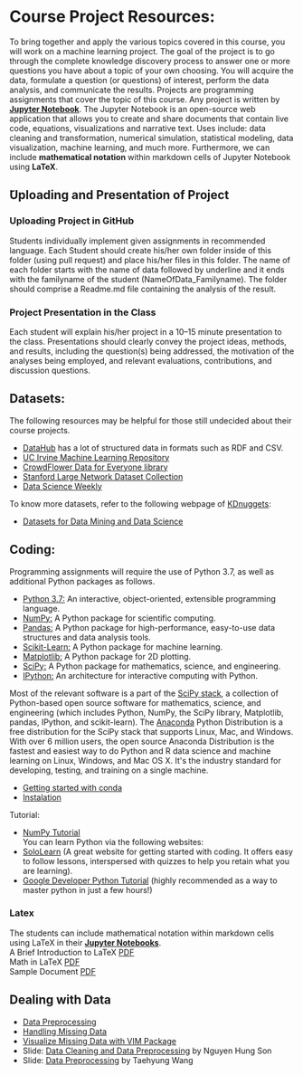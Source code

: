 # Course Project Resources:
To bring together and apply the various topics covered in this course, you will work on a machine learning project. The goal of the project is to go through the complete knowledge discovery process to answer one or more questions you have about a topic of your own choosing. You will acquire the data, formulate a question (or questions) of interest, perform the data analysis, and communicate the results. Projects are programming assignments that cover the topic of this course. Any project is written by **[Jupyter Notebook](http://jupyter.org)**. The Jupyter Notebook is an open-source web application that allows you to create and share documents that contain live code, equations, visualizations and narrative text. Uses include: data cleaning and transformation, numerical simulation, statistical modeling, data visualization, machine learning, and much more. Furthermore, we can include **mathematical notation** within markdown cells of Jupyter Notebook using **LaTeX**.  

## َUploading and Presentation of Project 
### Uploading Project in GitHub
Students individually implement given assignments in recommended language. 
Each Student should create his/her own folder inside of this folder (using pull request) and place his/her files in this folder. The name of each folder starts with the name of data followed by underline and it ends with the familyname of 
the student (NameOfData_Familyname). The folder should comprise a Readme.md file containing the analysis of the result.

### Project Presentation in the Class
Each student will explain his/her project in a 10–15 minute presentation to the class. Presentations should clearly convey the project ideas, methods, and results, including the question(s) being addressed, the motivation of the analyses being employed, and relevant evaluations, contributions, and discussion questions.

## Datasets:
The following resources may be helpful for those still undecided about their course projects. 
* [DataHub](https://datahub.io/) has a lot of structured data in formats such as RDF and CSV. 
* [UC Irvine Machine Learning Repository](http://archive.ics.uci.edu/ml/index.php)
* [CrowdFlower Data for Everyone library](http://www.crowdflower.com/data-for-everyone)
* [Stanford Large Network Dataset Collection](https://snap.stanford.edu/data/index.html)
* [Data Science Weekly](https://www.datascienceweekly.org/data-science-resources/data-science-datasets)

To know more datasets, refer to the following webpage of [KDnuggets](https://www.kdnuggets.com/index.html):
* [Datasets for Data Mining and Data Science](https://www.kdnuggets.com/datasets/index.html)

## Coding:
Programming assignments will require the use of Python 3.7, as well as additional Python packages as follows. <br>
* [Python 3.7:](https://www.python.org/downloads/) An interactive, object-oriented, extensible programming language.
* [NumPy:](http://www.numpy.org) A Python package for scientific computing.
* [Pandas:](https://pandas.pydata.org) A Python package for high-performance, easy-to-use data structures and data analysis tools.
* [Scikit-Learn:](https://scikit-learn.org/stable/) A Python package for machine learning.
* [Matplotlib:](https://matplotlib.org) A Python package for 2D plotting.
* [SciPy:](https://www.scipy.org) A Python package for mathematics, science, and engineering.
* [IPython:](https://ipython.org) An architecture for interactive computing with Python.

Most of the relevant software is a part of the [SciPy stack](https://www.scipy.org), a collection of Python-based open source software for mathematics, science, and engineering (which includes Python, NumPy, the SciPy library, Matplotlib, pandas, IPython, and scikit-learn). The [Anaconda](https://www.anaconda.com) Python Distribution is a free distribution for the SciPy stack that supports Linux, Mac, and Windows. With over 6 million users, the open source Anaconda Distribution is the fastest and easiest way to do Python and R data science and machine learning on Linux, Windows, and Mac OS X. It's the industry standard for developing, testing, and training on a single machine.<br>

* [Getting started with conda](https://conda.io/docs/user-guide/getting-started.html)
* [Instalation](https://docs.anaconda.com/anaconda/install/)

Tutorial: <br>
* [NumPy Tutorial](http://scipy.github.io/old-wiki/pages/Tentative_NumPy_Tutorial) <br>
You can learn Python via the following websites: <br>
* [SoloLearn](http://www.sololearn.com/) (A great website for getting started with coding. It offers easy to follow lessons, interspersed with quizzes to help you retain what you are learning).
* [Google Developer Python Tutorial](https://developers.google.com/edu/python/)  (highly recommended as a way to master python in just a few hours!) 

### Latex
The students can include mathematical notation within markdown cells using LaTeX in their **[Jupyter Notebooks](http://jupyter.org)**.<br>
A Brief Introduction to LaTeX [PDF](https://www.seas.upenn.edu/~cis519/spring2018/assets/resources/latex/latex.pdf)  <br>
Math in LaTeX [PDF](https://www.seas.upenn.edu/~cis519/spring2018/assets/resources/latex/math.pdf) <br>
Sample Document [PDF](https://www.seas.upenn.edu/~cis519/spring2018/assets/resources/latex/sample.pdf) <br>


## Dealing with Data
* [Data Preprocessing](http://www.cs.ccsu.edu/~markov/ccsu_courses/DataMining-3.html)
* [Handling Missing Data](http://www.emgo.nl/kc/handling-missing-data/)
* [Visualize Missing Data with VIM Package](https://www.datacamp.com/community/tutorials/visualize-data-vim-package)
* Slide: [Data Cleaning and Data Preprocessing](https://www.mimuw.edu.pl/~son/datamining/DM/4-preprocess.pdf) by Nguyen Hung Son
* Slide: [Data Preprocessing](http://www.csun.edu/~twang/595DM/Slides/Week2.pdf) by Taehyung Wang
